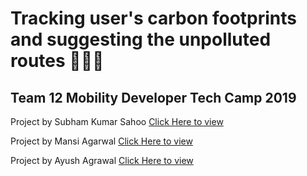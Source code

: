 # Tracking user's carbon footprints and suggesting the unpolluted routes 🌲👣🌳

## Team 12 Mobility Developer Tech Camp 2019

Project by Subham Kumar Sahoo 
[Click Here to view](https://github.com/incubateindia/track-unpolluted-routes/tree/master/SubhamKumarSahoo)

Project by Mansi Agarwal
[Click Here to view](https://github.com/incubateindia/track-unpolluted-routes/tree/master/MansiAgarwal)

Project by Ayush Agrawal
[Click Here to view](https://github.com/incubateindia/track-unpolluted-routes/tree/master/AyushAgrawal)

